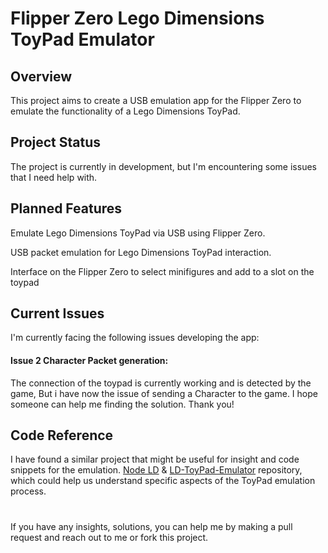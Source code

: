 # Flipper Zero Lego Dimensions ToyPad Emulator
## Overview
This project aims to create a USB emulation app for the Flipper Zero to emulate the functionality of a Lego Dimensions ToyPad.

## Project Status
The project is currently in development, but I'm encountering some issues that I need help with.
## Planned Features
Emulate Lego Dimensions ToyPad via USB using Flipper Zero.

USB packet emulation for Lego Dimensions ToyPad interaction.

Interface on the Flipper Zero to select minifigures and add to a slot on the toypad

## Current Issues
I'm currently facing the following issues developing the app:

#### Issue 2 Character Packet generation:
The connection of the toypad is currently working and is detected by the game, But i have now the issue of sending a Character to the game. I hope someone can help me finding the solution. Thank you!

## Code Reference
I have found a similar project that might be useful for insight and code snippets for the emulation. [Node LD](https://github.com/AlinaNova21/node-ld) & [LD-ToyPad-Emulator](https://github.com/Berny23/LD-ToyPad-Emulator) repository, which could help us understand specific aspects of the ToyPad emulation process.

#
If you have any insights, solutions, you can help me by making a pull request and reach out to me or fork this project.
